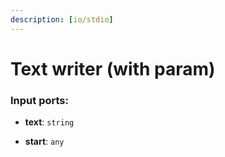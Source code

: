 ```yaml
---
description: [io/stdio]
---
```


# Text writer (with param)

### Input ports:

* __text__: ` string `


* __start__: ` any `

